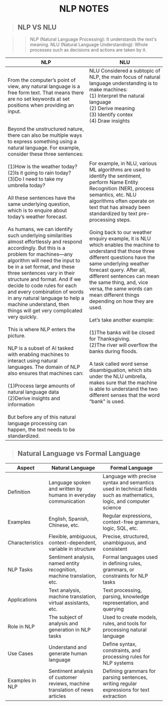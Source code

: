 <h1 align = "center"> NLP NOTES</h1> 

> ## NLP VS NLU

>>NLP (Natural Language Processing): It understands the text's meaning. 
NLU (Natural Language Understanding): Whole processes such as decisions and actions are taken by it.


| NLP | NLU    |
| ---   | --- |
| From the computer’s point of view, any natural language is a free form text. That means there are no set keywords at set positions when providing an input.|NLU Considered a subtopic of NLP, the main focus of natural language understanding is to make machines:<br>(1) Interpret the natural language <br>(2) Derive meaning <br>(3) Identify contex <br>(4) Draw insights |
|Beyond the unstructured nature, there can also be multiple ways to express something using a natural language. For example, consider these three sentences:<br><br>(1)How is the weather today?<br>(2)Is it going to rain today?<br>(3)Do I need to take my umbrella today?<br><br>All these sentences have the same underlying question, which is to enquire about today’s weather forecast.<br><br> As humans, we can identify such underlying similarities almost effortlessly and respond accordingly. But this is a problem for machines—any algorithm will need the input to be in a set format, and these three sentences vary in their structure and format. And if we decide to code rules for each and every combination of words in any natural language to help a machine understand, then things will get very complicated very quickly. <br><br> This is where NLP enters the picture.<br><br>NLP is a subset of AI tasked with enabling machines to interact using natural languages. The domain of NLP also ensures that machines can:<br><br>(1)Process large amounts of natural language data<br>(2)Derive insights and information<br><br> But before any of this natural language processing can happen, the text needs to be standardized.|For example, in NLU, various ML algorithms are used to identify the sentiment, perform Name Entity Recognition (NER), process semantics, etc. NLU algorithms often operate on text that has already been standardized by text pre-processing steps. <br><br>Going back to our weather enquiry example, it is NLU which enables the machine to understand that those three different questions have the same underlying weather forecast query. After all, different sentences can mean the same thing, and, vice versa, the same words can mean different things depending on how they are used.<br><br> Let’s take another example:<br><br>(1)The banks will be closed for Thanksgiving.<br>(2)The river will overflow the banks during floods.<br><br>A task called word sense disambiguation, which sits under the NLU umbrella, makes sure that the machine is able to understand the two different senses that the word “bank” is used.|

> ## Natural Language vs Formal Language

| Aspect                 | Natural Language        | Formal Language         |
|------------------------|-------------------------|--------------------------|
| Definition             | Language spoken and written by humans in everyday communication | Language with precise syntax and semantics used in technical fields such as mathematics, logic, and computer science |
| Examples               | English, Spanish, Chinese, etc. | Regular expressions, context-free grammars, logic, SQL, etc. |
| Characteristics        | Flexible, ambiguous, context-dependent, variable in structure | Precise, structured, unambiguous, and consistent |
| NLP Tasks              | Sentiment analysis, named entity recognition, machine translation, etc. | Formal languages used in defining rules, grammars, or constraints for NLP tasks |
| Applications           | Text analysis, machine translation, virtual assistants, etc. | Text processing, parsing, knowledge representation, and querying |
| Role in NLP            | The subject of analysis and generation in NLP tasks | Used to create models, rules, and tools for processing natural language |
| Use Cases              | Understand and generate human language | Define syntax, constraints, and processing rules for NLP systems |
| Examples in NLP        | Sentiment analysis of customer reviews, machine translation of news articles | Defining grammars for parsing sentences, writing regular expressions for text extraction |

